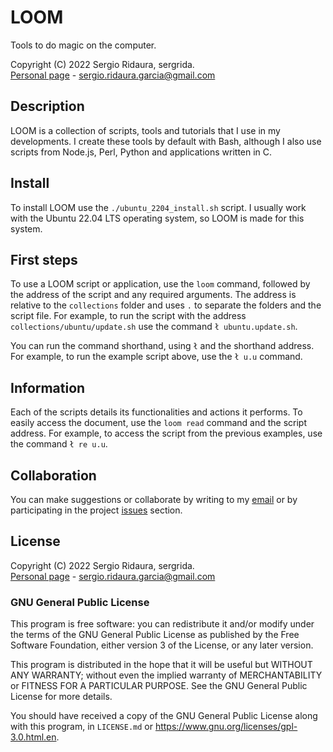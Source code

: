 # LOOM

Tools to do magic on the computer.

Copyright (C) 2022 Sergio Ridaura, sergrida.  
[Personal page](https://sergrida.github.io/sergrida/) - <sergio.ridaura.garcia@gmail.com>


## Description

LOOM is a collection of scripts, tools and tutorials that I use in my developments. I create these tools by default with Bash, although I also use scripts from Node.js, Perl, Python and applications written in C.


## Install

To install LOOM use the `./ubuntu_2204_install.sh` script. I usually work with the Ubuntu 22.04 LTS operating system, so LOOM is made for this system.


## First steps

To use a LOOM script or application, use the `loom` command, followed by the address of the script and any required arguments. The address is relative to the `collections` folder and uses `.` to separate the folders and the script file. For example, to run the script with the address `collections/ubuntu/update.sh` use the command `ł ubuntu.update.sh`.

You can run the command shorthand, using `ł` and the shorthand address. For example, to run the example script above, use the `ł u.u` command.


## Information

Each of the scripts details its functionalities and actions it performs. To easily access the document, use the `loom read` command and the script address. For example, to access the script from the previous examples, use the command `ł re u.u`.


## Collaboration

You can make suggestions or collaborate by writing to my [email](mailto:sergio.ridaura.garcia@gmail.com) or by participating in the project [issues](https://github.com/sergrida/LOOM/issues) section.


## License

Copyright (C) 2022 Sergio Ridaura, sergrida.  
[Personal page](https://sergrida.github.io/sergrida/) - <sergio.ridaura.garcia@gmail.com>


### GNU General Public License

This program is free software: you can redistribute it and/or modify under the terms of the GNU General Public License as published by the Free Software Foundation, either version 3 of the License, or any later version.

This program is distributed in the hope that it will be useful but WITHOUT ANY WARRANTY; without even the implied warranty of MERCHANTABILITY or FITNESS FOR A PARTICULAR PURPOSE. See the GNU General Public License for more details.

You should have received a copy of the GNU General Public License along with this program, in `LICENSE.md` or <https://www.gnu.org/licenses/gpl-3.0.html.en>.
